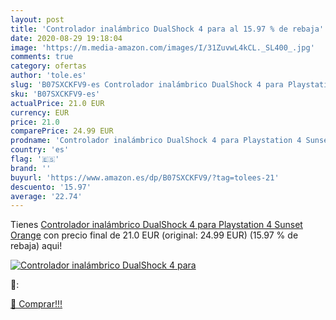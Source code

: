 ```yaml
---
layout: post
title: 'Controlador inalámbrico DualShock 4 para al 15.97 % de rebaja'
date: 2020-08-29 19:18:04
image: 'https://m.media-amazon.com/images/I/31ZuvwL4kCL._SL400_.jpg'
comments: true
category: ofertas
author: 'tole.es'
slug: 'B07SXCKFV9-es Controlador inalámbrico DualShock 4 para Playstation 4...'
sku: 'B07SXCKFV9-es'
actualPrice: 21.0 EUR
currency: EUR
price: 21.0
comparePrice: 24.99 EUR
prodname: 'Controlador inalámbrico DualShock 4 para Playstation 4 Sunset Orange'
country: 'es'
flag: '🇪🇸'
brand: ''
buyurl: 'https://www.amazon.es/dp/B07SXCKFV9/?tag=tolees-21'
descuento: '15.97'
average: '22.74'
---
```


Tienes [Controlador inalámbrico DualShock 4 para Playstation 4 Sunset Orange](https://www.amazon.es/dp/B07SXCKFV9/?tag=tolees-21) con precio final de  21.0 EUR (original: 24.99 EUR) (15.97 %  de rebaja) aqui!

[![Controlador inalámbrico DualShock 4 para](https://m.media-amazon.com/images/I/31ZuvwL4kCL._SL400_.jpg)](https://www.amazon.es/dp/B07SXCKFV9/?tag=tolees-21)

🔎:


[🛒 Comprar!!!](https://www.amazon.es/dp/B07SXCKFV9/?tag=tolees-21)
